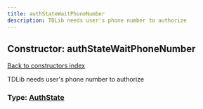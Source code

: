 ```yaml
---
title: authStateWaitPhoneNumber
description: TDLib needs user's phone number to authorize
---
```

## Constructor: authStateWaitPhoneNumber  
[Back to constructors index](index.md)



TDLib needs user's phone number to authorize




### Type: [AuthState](../types/AuthState.md)


